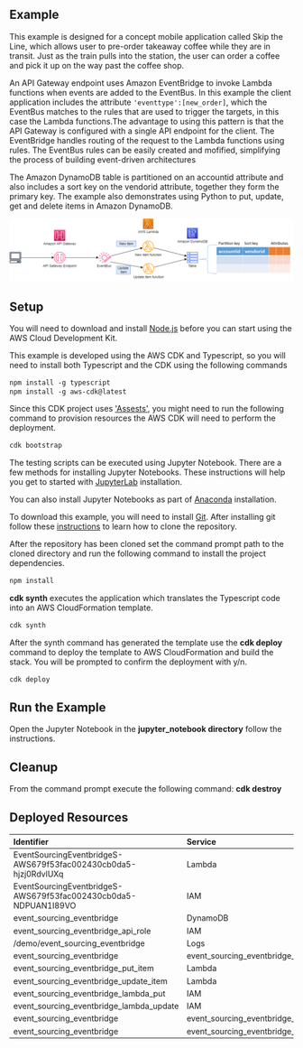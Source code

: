 ## Example
This example is designed for a concept mobile application called Skip the Line, which allows user to pre-order takeaway coffee while they are in transit. Just as the train pulls into the station, the user can order a coffee and pick it up on the way past the coffee shop.

An API Gateway endpoint uses Amazon EventBridge to invoke Lambda functions when events are added to the EventBus. In this example the client application includes the attribute ``` 'eventtype':[new_order] ```, which the EventBus matches to the rules that are used to trigger the targets, in this case the Lambda functions.The advantage to using this pattern is that the API Gateway is configured with a single API endpoint for the client. The EventBridge handles routing of the request to the Lambda functions using rules. The EventBus rules can be easily created and mofified, simplifying the process of building event-driven architectures

The Amazon DynamoDB table is partitioned on an accountid attribute and also includes a sort key on the vendorid attribute, together they form the primary key. The example also demonstrates using Python to put, update, get and delete items in Amazon DynamoDB.


![architecture](./images/architecture_1.png "Architecture")


## Setup

You will need to download and install [Node.js](https://nodejs.org/en/download/) before you can start using the AWS Cloud Development Kit.


This example is developed using the AWS CDK and Typescript, so you will need to install both Typescript and the CDK using the following commands
```
npm install -g typescript
npm install -g aws-cdk@latest
```
Since this CDK project uses ['Assests'](https://docs.aws.amazon.com/cdk/latest/guide/assets.html), you might need to run the following command to provision resources the AWS CDK will need to perform the deployment.

```bash 
cdk bootstrap
```

The testing scripts can be executed using Jupyter Notebook. There are a few methods for installing Jupyter Notebooks. These instructions will help you get to started with [JupyterLab](https://jupyter.org/install) installation. 

You can also install Jupyter Notebooks as part of [Anaconda](https://docs.anaconda.com/anaconda/install/index.html) installation.

To download this example, you will need to install [Git](https://github.com/git-guides/install-git). After installing git follow these [instructions](https://github.com/git-guides/git-clone) to learn how to clone the repository.

After the repository has been cloned set the command prompt path to the cloned directory and run the following command to install the project dependencies.

```bash
npm install
```

**cdk synth** executes the application which translates the Typescript code into an AWS CloudFormation template.

```bash
cdk synth
```

After the synth command has generated the template use the  **cdk deploy** command to deploy the template to AWS CloudFormation and build the stack. You will be prompted to confirm the deployment with y/n.

```bash
cdk deploy
```

## Run the Example
Open the Jupyter Notebook in the **jupyter_notebook directory** follow the instructions.


## Cleanup
From the command prompt execute the following command: **cdk destroy**

## Deployed Resources
|	Identifier	|	Service	|	Type	|
|	:---	|	:---	|	:---	|
|	EventSourcingEventbridgeS-AWS679f53fac002430cb0da5-hjzj0RdvlUXq	|	Lambda	|	Function	|
|	EventSourcingEventbridgeS-AWS679f53fac002430cb0da5-NDPUAN1I89VO	|	IAM	|	Role	|
|	event_sourcing_eventbridge	|	DynamoDB	|	Table	|
|	event_sourcing_eventbridge_api_role	|	IAM	|	Role	|
|	/demo/event_sourcing_eventbridge	|	Logs	|	LogGroup	|
|	event_sourcing_eventbridge|event_sourcing_eventbridge_logger	|	Events	|	Rule	|
|	event_sourcing_eventbridge_put_item	|	Lambda	|	Function	|
|	event_sourcing_eventbridge_update_item	|	Lambda	|	Function	|
|	event_sourcing_eventbridge_lambda_put	|	IAM	|	Role	|
|	event_sourcing_eventbridge_lambda_update	|	IAM	|	Role	|
|	event_sourcing_eventbridge|event_sourcing_eventbridge_new_order	|	Events	|	Rule	|
|	event_sourcing_eventbridge|event_sourcing_eventbridge_update_order	|	Events	|	Rule	|
